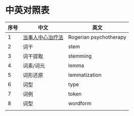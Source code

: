 # 中英对照表

| 序号 | 中文 | 英文 |
|---|---|---|
| 1 | [当事人中心治疗法](https://zh.wikipedia.org/wiki/%E5%80%8B%E4%BA%BA%E4%B8%AD%E5%BF%83%E6%B2%BB%E7%99%82) | Rogerian psychotherapy |
| 2 | 词干 | stem |
| 3 | 词干提取 | stemming |
| 4 | 词素/词元 | lemma |
| 5 | 词形还原 | lemmatization |
| 6 | 词型 | type |
| 7 | 词例 | token |
| 8 | 词型 | wordform |
| | | |
